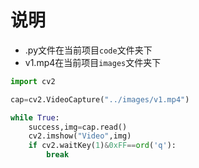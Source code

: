 # 说明
- .py文件在当前项目`code`文件夹下
- v1.mp4在当前项目`images`文件夹下
```python
import cv2

cap=cv2.VideoCapture("../images/v1.mp4")

while True:
    success,img=cap.read()
    cv2.imshow("Video",img)
    if cv2.waitKey(1)&0xFF==ord('q'):
        break
```
